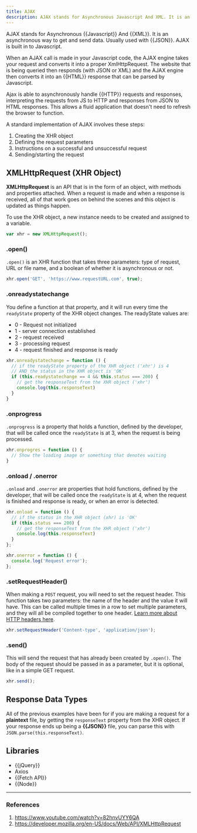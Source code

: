 ```yaml
---
title: AJAX
description: AJAX stands for Asynchronous Javascript And XML. It is an asynchronous way to get and send data. Usually used with JSON. AJAX is built in to Javascript.
---
```


AJAX stands for Asynchronous {{Javascript}} And {{XML}}. It is an asynchronous way to get and send data. Usually used with {{JSON}}. AJAX is built in to Javascript.

When an AJAX call is made in your Javascript code, the AJAX engine takes your request and converts it into a proper XmlHttpRequest. The website that is being queried then responds (with JSON or XML) and the AJAX engine then converts it into an {{HTML}} response that can be parsed by Javascript.

Ajax is able to asynchronously handle {{HTTP}} requests and responses, interpreting the requests from JS to HTTP and responses from JSON to HTML responses. This allows a fluid application that doesn't need to refresh the browser to function.

A standard implementation of AJAX involves these steps:

1. Creating the XHR object
2. Defining the request parameters
3. Instructions on a successful and unsuccessful request
4. Sending/starting the request

## XMLHttpRequest (XHR Object)

**XMLHttpRequest** is an API that is in the form of an object, with methods and properties attached. When a request is made and when a response is received, all of that work goes on behind the scenes and this object is updated as things happen.

To use the XHR object, a new instance needs to be created and assigned to a variable.

```javascript
var xhr = new XMLHttpRequest();
```

### .open()

`.open()` is an XHR function that takes three parameters: type of request, URL or file name, and a boolean of whether it is asynchronous or not.

```javascript
xhr.open('GET', 'https://www.requestURL.com', true);
```

### .onreadystatechange

You define a function at that property, and it will run every time the `readyState` property of the XHR object changes. The readyState values are:

- 0 - Request not initialized
- 1 - server connection established
- 2 - request received
- 3 - processing request
- 4 - request finished and response is ready

```javascript
xhr.onreadystatechange = function () {
  // if the readyState property of the XHR object ('xhr') is 4
  // AND the status in the XHR object is 'OK'
  if (this.readystatechange == 4 && this.status === 200) {
    // get the responseText from the XHR object ('xhr')
    console.log(this.responseText)
  }
}
```

### .onprogress

`.onprogress` is a property that holds a function, defined by the developer, that will be called once the `readyState` is at 3, when the request is being processed.

```javascript
xhr.onprogres = function () {
  // Show the loading image or something that denotes waiting 
}
```

### .onload / .onerror

`.onload` and `.onerror` are properties that hold functions, defined by the developer, that will be called once the `readyState` is at 4, when the request is finished and response is ready, or when an error is detected.

```javascript
xhr.onload = function () {
  // if the status in the XHR object (xhr) is 'OK'
  if (this.status === 200) {
    // get the responseText from the XHR object ('xhr')
    console.log(this.responseText)
  }
};

xhr.onerror = function () {
  console.log('Request error');
};
```

### .setRequestHeader()

When making a `POST` request, you will need to set the request header. This function takes two parameters: the name of the header and the value it will have. This can be called multiple times in a row to set multiple parameters, and they will all be compiled together to one header. [Learn more about HTTP headers here](https://developer.mozilla.org/en-US/docs/Web/HTTP/Headers).

```javascript
xhr.setRequestHeader('Content-type', 'application/json');
```

### .send()

This will send the request that has already been created by `.open()`. The body of the request should be passed in as a parameter, but it is optional, like in a simple GET request.

```javascript
xhr.send();
```

## Response Data Types

All of the previous examples have been for if you are making a request for a **plaintext** file, by getting the `responseText` property from the XHR object. If your response ends up being a **{{JSON}}** file, you can parse this with `JSON.parse(this.responseText)`.

## Libraries

- {{jQuery}}
- Axios
- {{Fetch API}}
- {{Node}}

---

### References

1. https://www.youtube.com/watch?v=82hnvUYY6QA
2. https://developer.mozilla.org/en-US/docs/Web/API/XMLHttpRequest